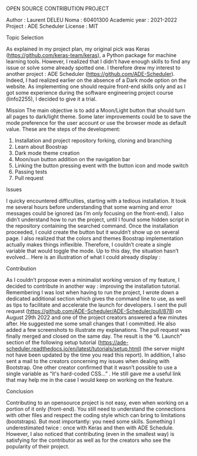 OPEN SOURCE CONTRIBUTION PROJECT

Author : Laurent DELEU
Noma : 60401300
Academic year : 2021-2022
Project : ADE Scheduler
License : MIT

Topic Selection

As explained in my project plan, my original pick was Keras (https://github.com/keras-team/keras), a Python package for machine learning tools. However, I realized that I didn’t have enough skills to find any issue or solve some already spotted one. I therefore drew my interest to another project : ADE Scheduler (https://github.com/ADE-Scheduler). Indeed, I had realized earlier on the absence of a Dark mode option on the website. As implementing one should require front-end skills only and as I got some experience during the software engineering project course (linfo2255), I decided to give it a trial.

Mission
The main objective is to add a Moon/Light button that should turn all pages to dark/light theme. Some later improvements could be to save the mode preference for the user account or use the browser mode as default value. These are the steps of the development:
1.	Installation and project repository forking, cloning and branching
2.	Learn about Boostrap
3.	Dark mode theme creation
4.	Moon/sun button addition on the navigation bar
5.	Linking the button pressing event with the button icon and mode switch
6.	Passing tests
7.	Pull request

Issues

I quicky encountered difficulties, starting with a tedious installation. It took me several hours before understanding that some warning and error messages could be ignored (as I’m only focusing on the front-end). I also didn’t understand how to run the project, until I found some hidden script in the repository containing the searched command.
Once the installation proceeded, I could create the button but it wouldn’t show up on several page. I also realized that the colors and themes Boostrap implementation actually makes things inflexible. Therefore, I couldn’t create a single variable that would toggle the mode. Up to this day, the situation hasn’t evolved… Here is an illustration of what I could already display :

Contribution

As I couldn’t propose even a minimalist working version of my feature, I decided to contribute in another way : improving the installation tutorial. Remembering I was lost when having to run the project, I wrote down a dedicated additional section which gives the command line to use, as well as tips to facilitate and accelerate the launch for developers.
I sent the pull request (https://github.com/ADE-Scheduler/ADE-Scheduler/pull/878) on August 29th 2022 and one of the project creators answered a few minutes after. He suggested me some small changes that I committed. He also added a few screenshots to illustrate my explanations. The pull request was finally merged and closed on the same day. The result is the “6. Launch” section of the following setup tutorial (https://ade-scheduler.readthedocs.io/en/latest/tutorials/setup.html) (the server might not have been updated by the time you read this report).
In addition, I also sent a mail to the creators concerning my issues when dealing with Bootstrap. One other creator confirmed that it wasn’t possible to use a single variable as “it's hard-coded CSS...” . He still gave me a useful link that may help me in the case I would keep on working on the feature.

Conclusion

Contributing to an opensource project is not easy, even when working on a portion of it only (front-end). You still need to understand the connections with other files and respect the coding style which can bring to limitations (bootstraps). But most importantly: you need some skills. Something I underestimated twice : once with Keras and then with ADE Schedule. However, I also noticed that contributing (even in the smallest way) is satisfying for the contributor as well as for the creators who see the popularity of their project.
